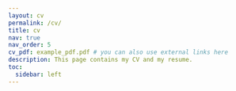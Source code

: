 ```yaml
---
layout: cv
permalink: /cv/
title: cv
nav: true
nav_order: 5
cv_pdf: example_pdf.pdf # you can also use external links here
description: This page contains my CV and my resume.
toc:
  sidebar: left
---
```

